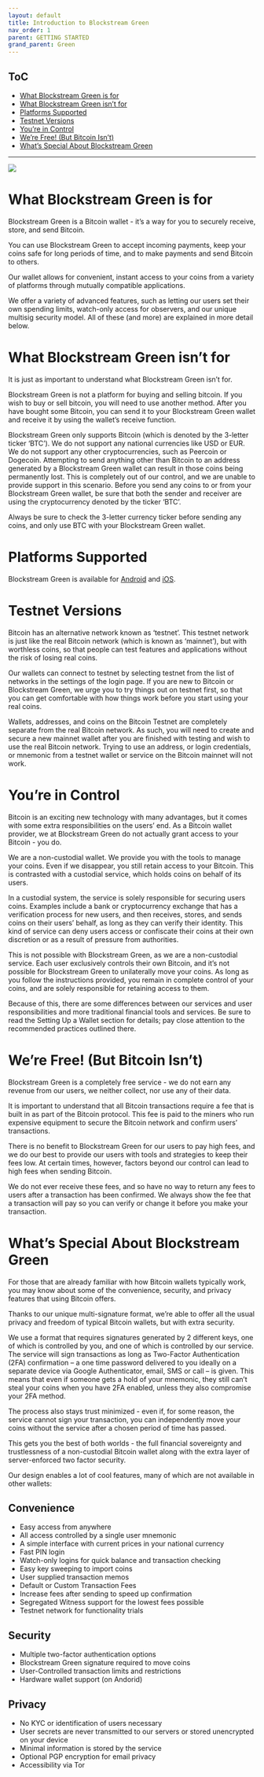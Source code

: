 ```yaml
---
layout: default
title: Introduction to Blockstream Green
nav_order: 1
parent: GETTING STARTED
grand_parent: Green
--- 
```


## ToC

- [What Blockstream Green is for](#what-blockstream-green-is-for)
- [What Blockstream Green isn’t for](#what-blockstream-green-isnt-for)
- [Platforms Supported](#platforms-supported)
- [Testnet Versions](#testnet-versions)
- [You’re in Control](#youre-in-control)
- [We’re Free! (But Bitcoin Isn’t)](#were-free-but-bitcoin-isnt)
- [What’s Special About Blockstream Green](#whats-special-about-blockstream-green)

___

<img src="../../assets/green-assets/green-graphic.png" />

# What Blockstream Green is for

Blockstream Green is a Bitcoin wallet - it’s a way for you to securely receive, store, and send Bitcoin.

You can use Blockstream Green to accept incoming payments, keep your coins safe for long periods of time, and to make payments and send Bitcoin to others.

Our wallet allows for convenient, instant access to your coins from a variety of platforms through mutually compatible applications.

We offer a variety of advanced features, such as letting our users set their own spending limits, watch-only access for observers, and our unique multisig security model. All of these (and more) are explained in more detail below.


# What Blockstream Green isn’t for

It is just as important to understand what Blockstream Green isn’t for.

Blockstream Green is not a platform for buying and selling bitcoin. If you wish to buy or sell bitcoin, you will need to use another method. After you have bought some Bitcoin, you can send it to your Blockstream Green wallet and receive it by using the wallet’s receive function.

Blockstream Green only supports Bitcoin (which is denoted by the 3-letter ticker ‘BTC’). We do not support any national currencies like USD or EUR. We do not support any other cryptocurrencies, such as Peercoin or Dogecoin. Attempting to send anything other than Bitcoin to an address generated by a Blockstream Green wallet can result in those coins being permanently lost. This is completely out of our control, and we are unable to provide support in this scenario. Before you send any coins to or from your Blockstream Green wallet, be sure that both the sender and receiver are using the cryptocurrency denoted by the ticker ‘BTC’.

Always be sure to check the 3-letter currency ticker before sending any coins, and only use BTC with your Blockstream Green wallet.


# Platforms Supported

Blockstream Green is available for [Android](https://play.google.com/store/apps/details?id=com.greenaddress.greenbits_android_wallet) and [iOS](https://itunes.apple.com/app/id1402243590).


# Testnet Versions

Bitcoin has an alternative network known as ‘testnet’. This testnet network is just like the real Bitcoin network (which is known as ‘mainnet’), but with worthless coins, so that people can test features and applications without the risk of losing real coins.

Our wallets can connect to testnet by selecting testnet from the list of networks in the settings of the login page. If you are new to Bitcoin or Blockstream Green, we urge you to try things out on testnet first, so that you can get comfortable with how things work before you start using your real coins.

Wallets, addresses, and coins on the Bitcoin Testnet are completely separate from the real Bitcoin network. As such, you will need to create and secure a new mainnet wallet after you are finished with testing and wish to use the real Bitcoin network. Trying to use an address, or login credentials, or mnemonic from a testnet wallet or service on the Bitcoin mainnet will not work.


# You’re in Control

Bitcoin is an exciting new technology with many advantages, but it comes with some extra responsibilities on the users’ end. As a Bitcoin wallet provider, we at Blockstream Green do not actually grant access to your Bitcoin - you do.

We are a non-custodial wallet. We provide you with the tools to manage your coins. Even if we disappear, you still retain access to your Bitcoin. This is contrasted with a custodial service, which holds coins on behalf of its users.

In a custodial system, the service is solely responsible for securing users coins. Examples include a bank or cryptocurrency exchange that has a verification process for new users, and then receives, stores, and sends coins on their users’ behalf, as long as they can verify their identity. This kind of service can deny users access or confiscate their coins at their own discretion or as a result of pressure from authorities.

This is not possible with Blockstream Green, as we are a non-custodial service. Each user exclusively controls their own Bitcoin, and it’s not possible for Blockstream Green to unilaterally move your coins. As long as you follow the instructions provided, you remain in complete control of your coins, and are solely responsible for retaining access to them.

Because of this, there are some differences between our services and user responsibilities and more traditional financial tools and services. Be sure to read the Setting Up a Wallet section for details; pay close attention to the recommended practices outlined there.


# We’re Free! (But Bitcoin Isn’t)

Blockstream Green is a completely free service - we do not earn any revenue from our users, we neither collect, nor use any of their data.

It is important to understand that all Bitcoin transactions require a fee that is built in as part of the Bitcoin protocol. This fee is paid to the miners who run expensive equipment to secure the Bitcoin network and confirm users’ transactions.

There is no benefit to Blockstream Green for our users to pay high fees, and we do our best to provide our users with tools and strategies to keep their fees low. At certain times, however, factors beyond our control can lead to high fees when sending Bitcoin.

We do not ever receive these fees, and so have no way to return any fees to users after a transaction has been confirmed. We always show the fee that a transaction will pay so you can verify or change it before you make your transaction.


# What’s Special About Blockstream Green

For those that are already familiar with how Bitcoin wallets typically work, you may know about some of the convenience, security, and privacy features that using Bitcoin offers.

Thanks to our unique multi-signature format, we’re able to offer all the usual privacy and freedom of typical Bitcoin wallets, but with extra security.

We use a format that requires signatures generated by 2 different keys, one of which is controlled by you, and one of which is controlled by our service. The service will sign transactions as long as Two-Factor Authentication (2FA) confirmation – a one time password delivered to you ideally on a separate device via Google Authenticator, email, SMS or call – is given. This means that even if someone gets a hold of your mnemonic, they still can’t steal your coins when you have 2FA enabled, unless they also compromise your 2FA method.

The process also stays trust minimized - even if, for some reason, the service cannot sign your transaction, you can independently move your coins without the service after a chosen period of time has passed.

This gets you the best of both worlds - the full financial sovereignty and trustlessness of a non-custodial Bitcoin wallet along with the extra layer of server-enforced two factor security.

Our design enables a lot of cool features, many of which are not available in other wallets:


## Convenience
- Easy access from anywhere
- All access controlled by a single user mnemonic
- A simple interface with current prices in your national currency
- Fast PIN login
- Watch-only logins for quick balance and transaction checking
- Easy key sweeping to import coins
- User supplied transaction memos
- Default or Custom Transaction Fees
- Increase fees after sending to speed up confirmation 
- Segregated Witness support for the lowest fees possible
- Testnet network for functionality trials

## Security
- Multiple two-factor authentication options
- Blockstream Green signature required to move coins
- User-Controlled transaction limits and restrictions
- Hardware wallet support (on Andorid)

## Privacy
- No KYC or identification of users necessary
- User secrets are never transmitted to our servers or stored unencrypted on your device
- Minimal information is stored by the service
- Optional PGP encryption for email privacy
- Accessibility via Tor
